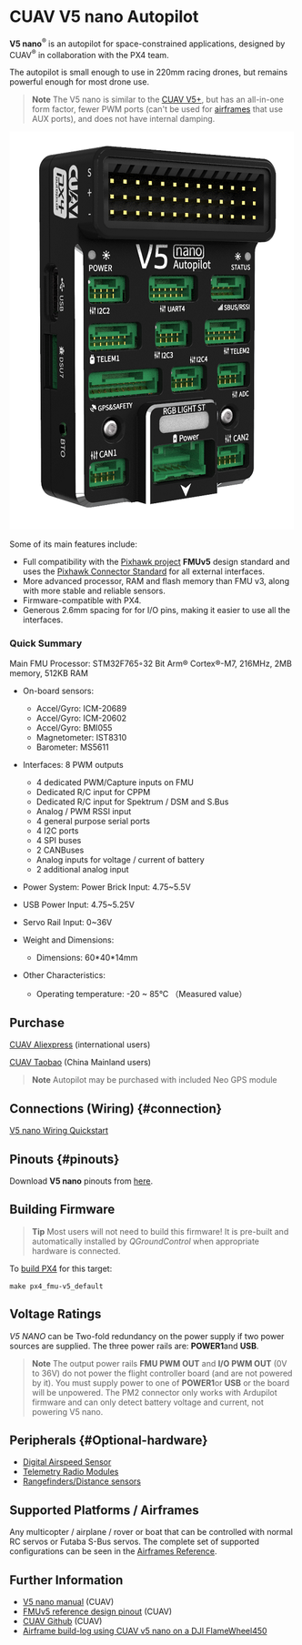 # CUAV V5 nano Autopilot

**V5 nano**<sup>&reg;</sup> is an autopilot for space-constrained applications, designed by CUAV<sup>&reg;</sup> in collaboration with the PX4 team.

The autopilot is small enough to use in 220mm racing drones, but remains powerful enough for most drone use.

> **Note** The V5 nano is similar to the [CUAV V5+](../flight_controller/cuav_v5_plus.md), but has an all-in-one form factor, fewer PWM ports (can't be used for [airframes](../airframes/airframe_reference.md) that use AUX ports), and does not have internal damping.

![V5 nano - Hero image](../../assets/flight_controller/cuav_v5_nano/v5_nano_01.png)


Some of its main features include:
- Full compatibility with the [Pixhawk project](https://pixhawk.org/) **FMUv5** design standard and uses the [Pixhawk Connector Standard](https://pixhawk.org/pixhawk-connector-standard/) for all external interfaces.
- More advanced processor, RAM and flash memory than FMU v3, along with more stable and reliable sensors.
- Firmware-compatible with PX4.
- Generous 2.6mm spacing for for I/O pins, making it easier to use all the interfaces. 



### Quick Summary

Main FMU Processor: STM32F765◦32 Bit Arm® Cortex®-M7, 216MHz, 2MB memory, 512KB RAM

* On-board sensors:
  * Accel/Gyro: ICM-20689
  * Accel/Gyro: ICM-20602
  * Accel/Gyro: BMI055
  * Magnetometer: IST8310
  * Barometer: MS5611

* Interfaces: 8 PWM outputs
  * 4 dedicated PWM/Capture inputs on FMU
  * Dedicated R/C input for CPPM
  * Dedicated R/C input for Spektrum / DSM and S.Bus
  * Analog / PWM RSSI input
  * 4 general purpose serial ports
  * 4 I2C ports
  * 4 SPI buses
  * 2 CANBuses 
  * Analog inputs for voltage / current of battery
  * 2 additional analog input

* Power System: Power Brick Input: 4.75~5.5V
* USB Power Input: 4.75~5.25V
* Servo Rail Input: 0~36V

* Weight and Dimensions:
  * Dimensions: 60\*40\*14mm
* Other Characteristics:
  * Operating temperature: -20 ~ 85°C （Measured value）



## Purchase

<!-- [CUAV Store](https://store.cuav.net/index.php?id_product=95&id_product_attribute=0&rewrite=cuav-new-pixhack-v5-autopilot-m8n-gps-for-fpv-rc-drone-quadcopter-helicopter-flight-simulator-free-shipping-whole-sale&controller=product&id_lang=1) -->

[CUAV Aliexpress](https://www.aliexpress.com/item/33050770314.html?storeId=3257035&spm=2114.12010612.8148356.9.dbe6790bjW2hpH) (international users)

[CUAV Taobao](https://item.taobao.com/item.htm?spm=a230r.1.14.8.26ab5258veQJRu&id=569404317857&ns=1&abbucket=13#detail) (China Mainland users)

> **Note** Autopilot may be purchased with included Neo GPS module


## Connections (Wiring) {#connection}

[V5 nano Wiring Quickstart](../assembly/quick_start_cuav_v5_nano.md)


## Pinouts {#pinouts}

Download **V5 nano** pinouts from [here](http://manual.cuav.net/V5-Plus.pdf).


## Building Firmware

> **Tip** Most users will not need to build this firmware!
  It is pre-built and automatically installed by *QGroundControl* when appropriate hardware is connected.

To [build PX4](https://dev.px4.io/en/setup/building_px4.html) for this target:
```
make px4_fmu-v5_default
```

## Voltage Ratings

*V5 NANO* can be Two-fold redundancy on the power supply if two power sources are supplied.
The three power rails are: **POWER1**and **USB**.

> **Note** The output power rails **FMU PWM OUT** and **I/O PWM OUT** (0V to 36V) do not power the flight controller board (and are not powered by it).
  You must supply power to one of **POWER1**or **USB** or the board will be unpowered.
  The PM2 connector only works with Ardupilot firmware and can only detect battery voltage and current, not powering V5 nano.

## Peripherals {#Optional-hardware}

* [Digital Airspeed Sensor](https://item.taobao.com/item.htm?spm=a1z10.3-c-s.w4002-16371268452.37.6d9f48afsFgGZI&id=9512463037)
* [Telemetry Radio Modules](https://cuav.taobao.com/category-158480951.htm?spm=2013.1.w5002-16371268426.4.410b7a821qYbBq&search=y&catName=%CA%FD%B4%AB%B5%E7%CC%A8)
* [Rangefinders/Distance sensors](../sensor/rangefinders.md)

## Supported Platforms / Airframes

Any multicopter / airplane / rover or boat that can be controlled with normal RC servos or Futaba S-Bus servos.
The complete set of supported configurations can be seen in the [Airframes Reference](../airframes/airframe_reference.md).

## Further Information

* [V5 nano manual](http://manual.cuav.net/V5-nano.pdf)  (CUAV)
* [FMUv5 reference design pinout](https://docs.google.com/spreadsheets/d/1-n0__BYDedQrc_2NHqBenG1DNepAgnHpSGglke-QQwY/edit#gid=912976165)  (CUAV)
* [CUAV Github](https://github.com/cuav)  (CUAV)
* [Airframe build-log using CUAV v5 nano on a DJI FlameWheel450](../frames_multicopter/dji_f450_cuav_5nano.md)

